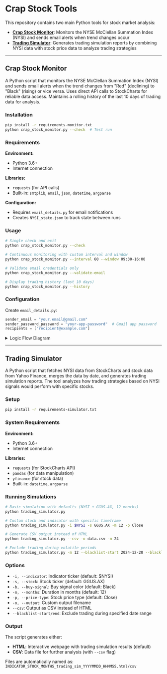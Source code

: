 # Crap Stock Tools

This repository contains two main Python tools for stock market analysis:

- **[Crap Stock Monitor](#crap-stock-monitor)**: Monitors the NYSE McClellan Summation Index (NYSI) and sends email alerts when trend changes occur
- **[Trading Simulator](#trading-simulator)**: Generates trading simulation reports by combining NYSI data with stock price data to analyze trading strategies

---

## Crap Stock Monitor

A Python script that monitors the NYSE McClellan Summation Index (NYSI) and sends email alerts when the trend changes from "Red" (declining) to "Black" (rising) or vice versa. Uses direct API calls to StockCharts for reliable data access. Maintains a rolling history of the last 10 days of trading data for analysis.

### Installation

```bash
pip install -r requirements-monitor.txt
python crap_stock_monitor.py --check  # Test run
```

### Requirements

**Environment:**

- Python 3.6+
- Internet connection

**Libraries:**

- `requests` (for API calls)
- Built-in: `smtplib`, `email`, `json`, `datetime`, `argparse`

**Configuration:**

- Requires `email_details.py` for email notifications
- Creates `NYSI_state.json` to track state between runs

### Usage

```bash
# Single check and exit
python crap_stock_monitor.py --check

# Continuous monitoring with custom interval and window
python crap_stock_monitor.py --interval 60 --window 09:30-16:00

# Validate email credentials only
python crap_stock_monitor.py --validate-email

# Display trading history (last 10 days)
python crap_stock_monitor.py --history
```

### Configuration

Create `email_details.py`:

```python
sender_email = "your.email@gmail.com"
sender_password_password = "your-app-password"  # Gmail app password  
recipients = ["recipient@example.com"]
```

<details>
<summary>Logic Flow Diagram</summary>

```mermaid
graph TD
    A[Start Script] --> B[Load Configuration]
    B --> C{Validate Email?}
    C -->|Yes| D[Test SMTP Connection]
    D --> E{Valid Credentials?}
    E -->|No| F[Show Warning]
    E -->|Yes| G[Continue]
    F --> G
    C -->|No| G
    G --> H[Fetch NYSI Data from API]
    H --> I{Data Retrieved?}
    I -->|No| J[Log Error & Exit]
    I -->|Yes| K[Calculate Current Color]
    K --> L[Load Previous State]
    L --> M{Color Changed?}
    M -->|No| N[Log No Change]
    M -->|Yes| O[Send Email Alert]
    O --> P[Update State File]
    N --> Q{Continuous Mode?}
    P --> Q
    Q -->|No| R[Exit]
    Q -->|Yes| S{In Monitoring Window?}
    S -->|No| T[Wait Until Window]
    S -->|Yes| U{Data Already Today?}
    U -->|Yes| V[Wait Until Tomorrow]
    U -->|No| W[Wait Interval]
    T --> H
    V --> H
    W --> H
    J --> R
```

</details>

---

## Trading Simulator

A Python script that fetches NYSI data from StockCharts and stock data from Yahoo Finance, merges the data by date, and generates trading simulation reports. The tool analyzes how trading strategies based on NYSI signals would perform with specific stocks.

### Setup

```bash
pip install -r requirements-simulator.txt
```

### System Requirements

**Environment:**

- Python 3.6+
- Internet connection

**Libraries:**

- `requests` (for StockCharts API)
- `pandas` (for data manipulation)
- `yfinance` (for stock data)
- Built-in: `datetime`, `argparse`

### Running Simulations

```bash
# Basic simulation with defaults (NYSI + GGUS.AX, 12 months)
python trading_simulator.py

# Custom stock and indicator with specific timeframe
python trading_simulator.py -i $NYSI -s GGUS.AX -m 12 -p Close

# Generate CSV output instead of HTML
python trading_simulator.py --csv -o data.csv -m 24

# Exclude trading during volatile periods
python trading_simulator.py -m 12 --blacklist-start 2024-12-20 --blacklist-end 2025-01-10
```

### Options

- `-i, --indicator`: Indicator ticker (default: $NYSI)
- `-s, --stock`: Stock ticker (default: GGUS.AX)
- `-b, --buy-signal`: Buy signal color (default: Black)
- `-m, --months`: Duration in months (default: 12)
- `-p, --price-type`: Stock price type (default: Close)
- `-o, --output`: Custom output filename
- `--csv`: Output as CSV instead of HTML
- `--blacklist-start/end`: Exclude trading during specified date range

### Output

The script generates either:

- **HTML**: Interactive webpage with trading simulation results (default)
- **CSV**: Data file for further analysis (with `--csv` flag)

Files are automatically named as: `INDICATOR_STOCK_MONTHS_trading_sim_YYYYMMDD_HHMMSS.html/csv`
